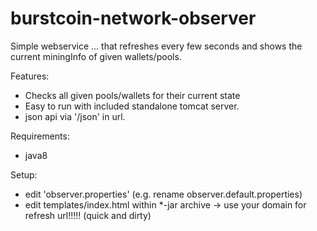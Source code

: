 # burstcoin-network-observer
Simple webservice ... that refreshes every few seconds and shows the current miningInfo of given wallets/pools.

Features:
- Checks all given pools/wallets for their current state 
- Easy to run with included standalone tomcat server.
- json api via '/json' in url.

Requirements:
- java8

Setup:
- edit 'observer.properties' (e.g. rename observer.default.properties) 
- edit templates/index.html within *-jar archive -> use your domain for refresh url!!!!! (quick and dirty)



